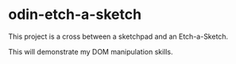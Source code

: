 # odin-etch-a-sketch
This project is a cross between a sketchpad and an Etch-a-Sketch.

This will demonstrate my DOM manipulation skills.